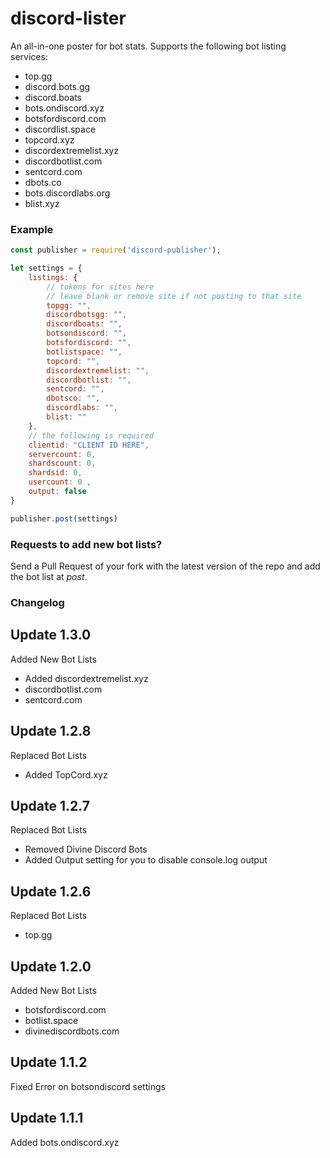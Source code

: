 # discord-lister
An all-in-one poster for bot stats. Supports the following bot listing services:
- top.gg
- discord.bots.gg
- discord.boats
- bots.ondiscord.xyz
- botsfordiscord.com
- discordlist.space
- topcord.xyz
- discordextremelist.xyz
- discordbotlist.com
- sentcord.com
- dbots.co
- bots.discordlabs.org
- blist.xyz

### Example
``` js
const publisher = require('discord-publisher');

let settings = {
	listings: {
		// tokens for sites here
		// leave blank or remove site if not posting to that site
		topgg: "", 
		discordbotsgg: "", 
		discordboats: "", 
		botsondiscord: "", 
		botsfordiscord: "", 
		botlistspace: "", 
		topcord: "", 
		discordextremelist: "", 
		discordbotlist: "", 
		sentcord: "", 
		dbotsco: "", 
		discordlabs: "",
		blist: ""
	},
	// the following is required
	clientid: "CLIENT ID HERE",
	servercount: 0,
	shardscount: 0,
	shardsid: 0,
	usercount: 0 ,
	output: false
}

publisher.post(settings)
```
### Requests to add new bot lists?
Send a Pull Request of your fork with the latest version of the repo and add the bot list at *post*.

### Changelog
## Update 1.3.0
Added New Bot Lists
- Added discordextremelist.xyz
- discordbotlist.com
- sentcord.com

## Update 1.2.8
Replaced Bot Lists
- Added TopCord.xyz

## Update 1.2.7
Replaced Bot Lists
- Removed Divine Discord Bots
- Added Output setting for you to disable console.log output

## Update 1.2.6
Replaced Bot Lists
- top.gg

## Update 1.2.0
Added New Bot Lists
- botsfordiscord.com
- botlist.space
- divinediscordbots.com

## Update 1.1.2
Fixed Error on botsondiscord settings

## Update 1.1.1
Added bots.ondiscord.xyz
